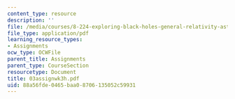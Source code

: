 ```yaml
---
content_type: resource
description: ''
file: /media/courses/8-224-exploring-black-holes-general-relativity-astrophysics-spring-2003/88a56fde0465baa08706135052c59931_03assignwk3h.pdf
file_type: application/pdf
learning_resource_types:
- Assignments
ocw_type: OCWFile
parent_title: Assignments
parent_type: CourseSection
resourcetype: Document
title: 03assignwk3h.pdf
uid: 88a56fde-0465-baa0-8706-135052c59931
---
```

